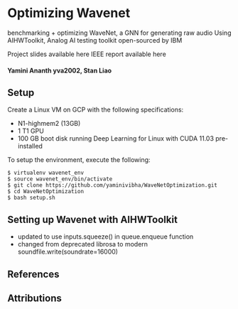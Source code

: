 # Optimizing Wavenet
benchmarking + optimizing WaveNet, a GNN for generating raw audio
Using AIHWToolkit, Analog AI testing toolkit open-sourced by IBM

Project slides available here
IEEE report available here

#### Yamini Ananth yva2002, Stan Liao

## Setup

Create a Linux VM on GCP with the following specifications:
- N1-highmem2 (13GB)
- 1 T1 GPU
- 100 GB boot disk running Deep Learning for Linux with CUDA 11.03 pre-installed

To setup the environment, execute the following:

```
$ virtualenv wavenet_env
$ source wavenet_env/bin/activate
$ git clone https://github.com/yaminivibha/WaveNetOptimization.git
$ cd WaveNetOptimization
$ bash setup.sh
```

## Setting up Wavenet with AIHWToolkit
- updated to use inputs.squeeze() in queue.enqueue function
- changed from deprecated librosa to modern soundfile.write(soundrate=16000)

## References


## Attributions
